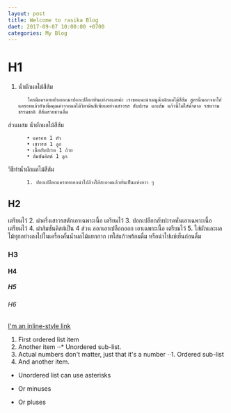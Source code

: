 ```yaml
---
layout: post
title: Welcome to rasika Blog
daet: 2017-09-07 10:00:00 +0700
categories: My Blog
---
```


# H1
1. น้ำผักผลไม้สีส้ม

          ใครมีแครอทหยิบออกมาปอกเปลือกหั่นแท่งรอเลยค่ะ เราขอแนะนำเมนูน้ำผักผลไม้สีส้ม สูตรนี้นอกจากใส่แครอทแล้วยังเพิ่มคุณค่าจากผลไม้วิตามินซีเพียบอย่างเสาวรส สับปะรด และส้ม แก้วนี้ไม่ใส่น้ำตาล รสหวานธรรมชาติ สีส้มสวยชวนดื่ม

ส่วนผสม น้ำผักผลไม้สีส้ม

          • แครอท 1 หัว
          • เสาวรส 1 ลูก 
          • เนื้อสับปะรด 1 ถ้วย
          • ส้มซันคิสต์ 1 ลูก

วิธีทำน้ำผักผลไม้สีส้ม

          1. ปอกเปลือกแครอทออกนำไปล้างให้สะอาดแล้วหั่นเป็นแท่งยาว ๆ 

## H2
เตรียมไว้
          2. ผ่าครึ่งเสาวรสตักเอาเฉพาะเนื้อ เตรียมไว้
          3. ปอกเปลือกสับปะรดหั่นเอาเฉพาะเนื้อ เตรียมไว้
          4. ผ่าส้มซันคิสต์เป็น 4 ส่วน ลอกเอาเปลือกออก เอาเฉพาะเนื้อ เตรียมไว้
          5. ใส่ผักและผลไม้ทุกอย่างลงไปในเครื่องคั้นน้ำผลไม้แยกกาก เทใส่แก้วพร้อมดื่ม หรือนำไปแช่เย็นก่อนดื่ม
### H3
#### H4
##### H5
###### H6
[I'm an inline-style link](https://www.google.com)
1. First ordered list item
2. Another item
⋅⋅* Unordered sub-list. 
1. Actual numbers don't matter, just that it's a number
⋅⋅1. Ordered sub-list
4. And another item.
* Unordered list can use asterisks
- Or minuses
+ Or pluses
